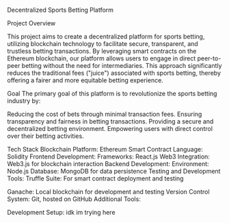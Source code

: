 Decentralized Sports Betting Platform

Project Overview

This project aims to create a decentralized platform for sports betting, utilizing blockchain technology to facilitate secure, transparent, and trustless betting transactions. 
By leveraging smart contracts on the Ethereum blockchain, our platform allows users to engage in direct peer-to-peer betting without the need for intermediaries. 
This approach significantly reduces the traditional fees ("juice") associated with sports betting, thereby offering a fairer and more equitable betting experience.

Goal
The primary goal of this platform is to revolutionize the sports betting industry by:

Reducing the cost of bets through minimal transaction fees.
Ensuring transparency and fairness in betting transactions.
Providing a secure and decentralized betting environment.
Empowering users with direct control over their betting activities.

Tech Stack
Blockchain Platform: Ethereum
Smart Contract Language: Solidity
Frontend Development:
Frameworks: React.js
Web3 Integration: Web3.js for blockchain interaction
Backend Development:
Environment: Node.js
Database: MongoDB for data persistence
Testing and Development Tools:
Truffle Suite: For smart contract deployment and testing

Ganache: Local blockchain for development and testing
Version Control System: Git, hosted on GitHub
Additional Tools:

Development Setup:
idk im trying here
